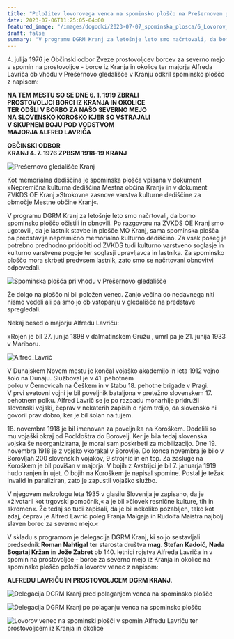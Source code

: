 ```yaml
---
title: "Položitev lovorovega venca na spominsko ploščo na Prešernovem gledališču 27. 6. 2023" 
date: 2023-07-06T11:25:05-04:00
featured_image: "/images/dogodki/2023-07-07_spominska_plosca/6_Lovorov_venec_na_spominski_plosci_v_spomin_Alfredu_Lavricu_ter_prostovoljcem_iz_Kranja_in_okolice.jpg"
draft: false
summary: "V programu DGRM Kranj za letošnje leto smo načrtovali, da bomo spominsko ploščo očistili in obnovili ..."
---
```


4\. julija 1976 je Občinski odbor Zveze prostovoljcev borcev za severno mejo v spomin na prostovoljce - borce iz Kranja in okolice ter majorja Alfreda Lavriča ob vhodu v Prešernovo gledališče v Kranju odkril spominsko ploščo z napisom:
<br>

**NA TEM MESTU SO SE DNE 6. 1. 1919 ZBRALI**  
**PROSTOVOLJCI BORCI IZ KRANJA IN OKOLICE**  
**TER ODŠLI V BORBO ZA NAŠO SEVERNO MEJO**  
**NA SLOVENSKO KOROŠKO KJER SO VSTRAJALI**  
**V SKUPNEM BOJU POD VODSTVOM**  
**MAJORJA ALFRED LAVRIČA**  

**OBČINSKI ODBOR**  
**KRANJ 4. 7. 1976     ZPBSM 1918-19 KRANJ**  

![](/images/dogodki/2023-07-07_spominska_plosca/1_Presernovo_gledalisce_Kranj.jpg "Prešernovo gledališče Kranj")

Kot memorialna dediščina je spominska plošča vpisana v dokument »Nepremična kulturna dediščina Mestna občina Kranj« in v dokument ZVKDS OE Kranj »Strokovne zasnove varstva kulturne dediščine za območje Mestne občine Kranj«. 

V programu DGRM Kranj za letošnje leto smo načrtovali, da bomo spominsko ploščo očistili in obnovili. Po razgovoru na ZVKDS OE Kranj smo ugotovili, da je lastnik stavbe in plošče MO Kranj, sama spominska plošča pa predstavlja nepremično memorialno kulturno dediščino. Za vsak poseg je potrebno predhodno pridobiti od ZVKDS tudi kulturno varstveno soglasje in kulturno varstvene pogoje ter soglasji upravljavca in lastnika. Za spominsko ploščo mora skrbeti predvsem lastnik, zato smo se načrtovani obnovitvi odpovedali.  

![](/images/dogodki/2023-07-07_spominska_plosca/2_Spominska_plosca_pri_vhodu_v_Presernovo_gledalisce.jpg "Spominska plošča pri vhodu v Prešernovo gledališče")

Že dolgo na ploščo ni bil položen venec. Zanjo večina do nedavnega niti nismo vedeli ali pa smo jo ob vstopanju v gledališče na predstave spregledali.

Nekaj besed o majorju Alfredu Lavriču:  

»Rojen je bil 27. junija 1898 v dalmatinskem Gružu , umrl pa je 21. junija 1933 v Mariboru.   

![](/images/dogodki/2023-07-07_spominska_plosca/3_Alfred_Lavric.jpg "Alfred_Lavrič")

V Dunajskem Novem mestu je končal vojaško akademijo in leta 1912 vojno šolo na Dunaju. Služboval je v 41. pehotnem polku v Černovicah na Češkem in v štabu 18. pehotne brigade v Pragi. V prvi svetovni vojni je bil poveljnik bataljona v pretežno slovenskem 17. pehotnem polku. Alfred Lavrič se je po razpadu monarhije pridružil slovenski vojski, čeprav v nekaterih zapisih o njem trdijo, da slovensko ni govoril prav dobro, ker je bil šolan na tujem. 

18\. novembra 1918 je bil imenovan za poveljnika na Koroškem. Dodelili so mu vojaški okraj od Podkloštra do Borovelj.  Ker je bila tedaj slovenska vojska še neorganizirana, je moral sam poskrbeti za mobilizacijo. Dne 19. novembra 1918 je z vojsko vkorakal v Borovlje. Do konca novembra je bilo v Borovljah 200 slovenskih vojakov, 9 strojnic in en top. Za zasluge na Koroškem je bil povišan v majorja. V bojih z Avstrijci je bil 7. januarja 1919 hudo ranjen in ujet. O bojih na Koroškem je napisal spomine.
Postal je težak invalid in paraliziran, zato je zapustil vojaško službo.

V njegovem nekrologu leta 1935 v glasilu Slovenija je zapisano, da je »životaril kot trgovski pomočnik,« a je bil »človek resnične kulture, tih in skromen«. Že tedaj so tudi zapisali, da je bil nekoliko pozabljen, tako kot zdaj, čeprav je Alfred Lavrič poleg Franja Malgaja in Rudolfa Maistra najbolj slaven borec za severno mejo.«

V skladu s programom je delegacija DGRM Kranj, ki so jo sestavljali predsednik **Roman Nahtigal** ter starosta društva **mag. Štefan Kadoič**, **Nada Bogataj Kržan** in **Jože Zabret** ob 140. letnici rojstva Alfreda Lavriča in v spomin na prostovoljce - borce za severno mejo iz Kranja in okolice na spominsko ploščo položila lovorov venec z napisom:
	
**ALFREDU LAVRIČU IN PROSTOVOLJCEM DGRM KRANJ.**

![](/images/dogodki/2023-07-07_spominska_plosca/4_Delegacija_DGRM_Kranj_pred_polaganjem_venca_na_spominsko_plosco.jpg "Delegacija DGRM Kranj pred polaganjem venca na spominsko ploščo")

![](/images/dogodki/2023-07-07_spominska_plosca/5_Delegacija_DGRM_Kranj_po_polaganju_venca_na_spominsko_plosco.jpg "Delegacija DGRM Kranj po polaganju venca na spominsko ploščo")

![](/images/dogodki/2023-07-07_spominska_plosca/6_Lovorov_venec_na_spominski_plosci_v_spomin_Alfredu_Lavricu_ter_prostovoljcem_iz_Kranja_in_okolice.jpg "Lovorov venec na spominski plošči v spomin Alfredu Lavriču ter prostovoljcem iz Kranja in okolice")
